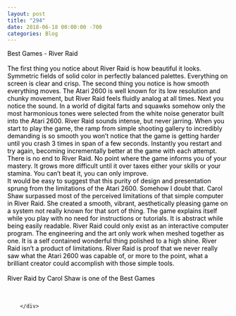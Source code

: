```yaml
---
layout: post
title: "294"
date: 2018-06-18 00:00:00 -700
categories: Blog
---
```


<div class="blog-content">
				<div class="paragraph"><span><span style="color:rgb(0, 0, 0)">Best Games - River Raid</span></span><br><span></span><br><span><span style="color:rgb(0, 0, 0)">The first thing you notice about River Raid is how beautiful it looks. Symmetric fields of solid color in perfectly balanced palettes. Everything on screen is clear and crisp. The second thing you notice is how smooth everything moves. The Atari 2600 is well known for its low resolution and chunky movement, but River Raid feels fluidly analog at all times. Next you notice the sound. In a world of digital farts and squawks somehow only the most harmonious tones were selected from the white noise generator built into the Atari 2600. River Raid sounds intense, but never jarring. When you start to play the game, the ramp from simple shooting gallery to incredibly demanding is so smooth you won&rsquo;t notice that the game is getting harder until you crash 3 times in span of a few seconds. Instantly you restart and try again, becoming incrementally better at the game with each attempt.</span></span><br><span></span><span><span style="color:rgb(0, 0, 0)">There is no end to River Raid. No point where the game informs you of your mastery. It grows more difficult until it over taxes either your skills or your stamina. You can&rsquo;t beat it, you can only improve. </span></span><br><span></span><span><span style="color:rgb(0, 0, 0)">It would be easy to suggest that this purity of design and presentation sprung from the limitations of the Atari 2600. Somehow I doubt that. Carol Shaw surpassed most of the perceived limitations of that simple computer in River Raid. She created a smooth, vibrant, aesthetically pleasing game on a system not really known for that sort of thing. The game explains itself while you play with no need for instructions or tutorials. It is abstract while being easily readable. River Raid could only exist as an interactive computer program. The engineering and the art only work when meshed together as one. It is a self contained wonderful thing polished to a high shine. River Raid isn&rsquo;t a product of limitations. River Raid is proof that we never really saw what the Atari 2600 was capable of, or more to the point, what a brilliant creator could accomplish with those simple tools. </span></span><br><span></span><br><span><span style="color:rgb(0, 0, 0)">River Raid by Carol Shaw is one of the Best Games</span></span><br><span></span><br>&#8203;</div>

		</div>
        